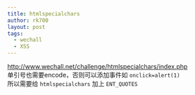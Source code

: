 ```yaml
---
title: htmlspecialchars
author: rk700
layout: post
tags:
  - wechall
  - XSS
---
```

<a href="http://www.wechall.net/challenge/htmlspecialchars/index.php" target="_blank">http://www.wechall.net/challenge/htmlspecialchars/index.php</a>  
单引号也需要encode，否则可以添加事件如 `onclick=alert(1)`  
所以需要给 `htmlspecialchars` 加上 `ENT_QUOTES`